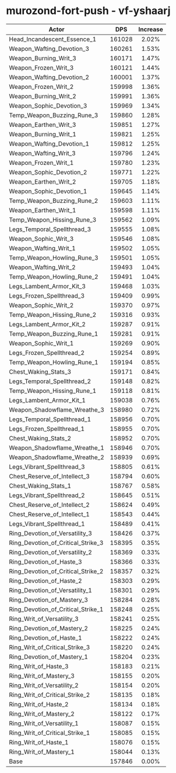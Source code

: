 # murozond-fort-push - vf-yshaarj
| Actor | DPS | Increase |
|---|:---:|:---:|
|Head_Incandescent_Essence_1|161028|2.02%|
|Weapon_Wafting_Devotion_3|160261|1.53%|
|Weapon_Burning_Writ_3|160171|1.47%|
|Weapon_Frozen_Writ_3|160121|1.44%|
|Weapon_Wafting_Devotion_2|160001|1.37%|
|Weapon_Frozen_Writ_2|159998|1.36%|
|Weapon_Burning_Writ_2|159991|1.36%|
|Weapon_Sophic_Devotion_3|159969|1.34%|
|Temp_Weapon_Buzzing_Rune_3|159860|1.28%|
|Weapon_Earthen_Writ_3|159851|1.27%|
|Weapon_Burning_Writ_1|159821|1.25%|
|Weapon_Wafting_Devotion_1|159812|1.25%|
|Weapon_Wafting_Writ_3|159796|1.24%|
|Weapon_Frozen_Writ_1|159780|1.23%|
|Weapon_Sophic_Devotion_2|159771|1.22%|
|Weapon_Earthen_Writ_2|159705|1.18%|
|Weapon_Sophic_Devotion_1|159645|1.14%|
|Temp_Weapon_Buzzing_Rune_2|159603|1.11%|
|Weapon_Earthen_Writ_1|159598|1.11%|
|Temp_Weapon_Hissing_Rune_3|159562|1.09%|
|Legs_Temporal_Spellthread_3|159555|1.08%|
|Weapon_Sophic_Writ_3|159546|1.08%|
|Weapon_Wafting_Writ_1|159502|1.05%|
|Temp_Weapon_Howling_Rune_3|159501|1.05%|
|Weapon_Wafting_Writ_2|159493|1.04%|
|Temp_Weapon_Howling_Rune_2|159491|1.04%|
|Legs_Lambent_Armor_Kit_3|159468|1.03%|
|Legs_Frozen_Spellthread_3|159409|0.99%|
|Weapon_Sophic_Writ_2|159370|0.97%|
|Temp_Weapon_Hissing_Rune_2|159316|0.93%|
|Legs_Lambent_Armor_Kit_2|159287|0.91%|
|Temp_Weapon_Buzzing_Rune_1|159281|0.91%|
|Weapon_Sophic_Writ_1|159269|0.90%|
|Legs_Frozen_Spellthread_2|159254|0.89%|
|Temp_Weapon_Howling_Rune_1|159194|0.85%|
|Chest_Waking_Stats_3|159171|0.84%|
|Legs_Temporal_Spellthread_2|159148|0.82%|
|Temp_Weapon_Hissing_Rune_1|159118|0.81%|
|Legs_Lambent_Armor_Kit_1|159038|0.76%|
|Weapon_Shadowflame_Wreathe_3|158980|0.72%|
|Legs_Temporal_Spellthread_1|158956|0.70%|
|Legs_Frozen_Spellthread_1|158955|0.70%|
|Chest_Waking_Stats_2|158952|0.70%|
|Weapon_Shadowflame_Wreathe_1|158946|0.70%|
|Weapon_Shadowflame_Wreathe_2|158939|0.69%|
|Legs_Vibrant_Spellthread_3|158805|0.61%|
|Chest_Reserve_of_Intellect_3|158794|0.60%|
|Chest_Waking_Stats_1|158767|0.58%|
|Legs_Vibrant_Spellthread_2|158645|0.51%|
|Chest_Reserve_of_Intellect_2|158624|0.49%|
|Chest_Reserve_of_Intellect_1|158543|0.44%|
|Legs_Vibrant_Spellthread_1|158489|0.41%|
|Ring_Devotion_of_Versatility_3|158426|0.37%|
|Ring_Devotion_of_Critical_Strike_3|158395|0.35%|
|Ring_Devotion_of_Versatility_2|158369|0.33%|
|Ring_Devotion_of_Haste_3|158366|0.33%|
|Ring_Devotion_of_Critical_Strike_2|158357|0.32%|
|Ring_Devotion_of_Haste_2|158303|0.29%|
|Ring_Devotion_of_Versatility_1|158301|0.29%|
|Ring_Devotion_of_Mastery_3|158284|0.28%|
|Ring_Devotion_of_Critical_Strike_1|158248|0.25%|
|Ring_Writ_of_Versatility_3|158241|0.25%|
|Ring_Devotion_of_Mastery_2|158225|0.24%|
|Ring_Devotion_of_Haste_1|158222|0.24%|
|Ring_Writ_of_Critical_Strike_3|158220|0.24%|
|Ring_Devotion_of_Mastery_1|158204|0.23%|
|Ring_Writ_of_Haste_3|158183|0.21%|
|Ring_Writ_of_Mastery_3|158155|0.20%|
|Ring_Writ_of_Versatility_2|158154|0.20%|
|Ring_Writ_of_Critical_Strike_2|158135|0.18%|
|Ring_Writ_of_Haste_2|158134|0.18%|
|Ring_Writ_of_Mastery_2|158122|0.17%|
|Ring_Writ_of_Versatility_1|158087|0.15%|
|Ring_Writ_of_Critical_Strike_1|158085|0.15%|
|Ring_Writ_of_Haste_1|158076|0.15%|
|Ring_Writ_of_Mastery_1|158044|0.13%|
|Base|157846|0.00%|
